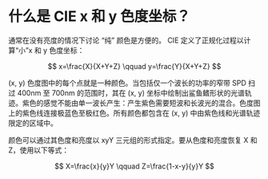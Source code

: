 # 什么是 CIE x 和 y 色度坐标？

通常在没有亮度的情况下讨论 “纯” 颜色是方便的。 CIE 定义了正规化过程以计算“小”x 和 y 色度坐标：

$$ x=\frac{X}{X+Y+Z} \qquad y=\frac{Y}{X+Y+Z} $$

(x, y) 色度图中的每个点就是一种颜色。当包括仅一个波长的功率的窄带 SPD 扫过 400nm 至 700nm 的范围时，其在 (x, y) 坐标中绘制出鲨鱼鳍形状的光谱轨迹。紫色的感觉不能由单一波长产生：产生紫色需要短波和长波光的混合。色度图上的紫色线连接极蓝色至极红色。所有颜色都包含在 (x, y) 中由紫色线和光谱轨迹限定的区域中。

颜色可以通过其色度和亮度以 xyY 三元组的形式指定。要从色度和亮度恢复 X 和 Z，使用以下等式：

$$ X=\frac{x}{y}Y \qquad Z=\frac{1-x-y}{y}Y $$
